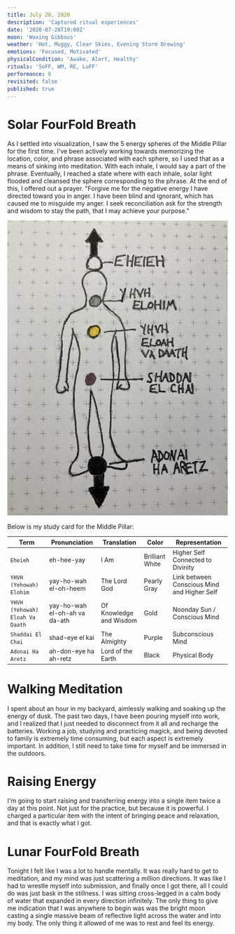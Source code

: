 ```yaml
---
title: July 28, 2020
description: 'Captured ritual experiences'
date: '2020-07-28T19:00Z'
moon: 'Waxing Gibbous'
weather: 'Hot, Muggy, Clear Skies, Evening Storm Brewing'
emotions: 'Focused, Motivated'
physicalCondition: 'Awake, Alert, Healthy'
rituals: 'SoFF, WM, RE, LuFF'
performance: 8
revisited: false
published: true
---
```


# Solar FourFold Breath

As I settled into visualization, I saw the 5 energy spheres of the Middle Pillar for the first time. I've been actively working towards memorizing the location, color, and phrase associated with each sphere, so I used that as a means of sinking into meditation. With each inhale, I would say a part of the phrase. Eventually, I reached a state where with each inhale, solar light flooded and cleansed the sphere corresponding to the phrase. At the end of this, I offered out a prayer. "Forgive me for the negative energy I have directed toward you in anger. I have been blind and ignorant, which has caused me to misguide my anger. I seek reconciliation ask for the strength and wisdom to stay the path, that I may achieve your purpose."

![middle-pillar](./middle-pillar.jpg)

Below is my study card for the Middle Pillar:

Term | Pronunciation | Translation | Color | Representation
-----|---------------|-------------|-------|---------------
`Eheieh` | eh-hee-yay | I Am | Brilliant White | Higher Self Connected to Divinity
`YHVH (Yehowah) Elohim` | yay-ho-wah el-oh-heem | The Lord God | Pearly Gray | Link between Conscious Mind and Higher Self
`YHVH (Yehowah) Eloah Va Daath` | yay-ho-wah el-oh-ah va da-ath | Of Knowledge and Wisdom | Gold | Noonday Sun / Conscious Mind
`Shaddai El Chai` | shad-eye el kai | The Almighty | Purple | Subconscious Mind
`Adonai Ha Aretz` | ah-don-eye ha ah-retz | Lord of the Earth | Black | Physical Body

# Walking Meditation

I spent about an hour in my backyard, aimlessly walking and soaking up the energy of dusk. The past two days, I have been pouring myself into work, and I realized that I just needed to disconnect from it all and recharge the batteries. Working a job, studying and practicing magick, and being devoted to family is extremely time consuming, but each aspect is extremely important. In addition, I still need to take time for myself and be immersed in the outdoors.

# Raising Energy

I'm going to start raising and transferring energy into a single item twice a day at this point. Not just for the practice, but because it is powerful. I charged a particular item with the intent of bringing peace and relaxation, and that is exactly what I got.

# Lunar FourFold Breath

Tonight I felt like I was a lot to handle mentally. It was really hard to get to meditation, and my mind was just scattering a million directions. It was like I had to wrestle myself into submission, and finally once I got there, all I could do was just bask in the stillness. I was sitting cross-legged in a calm body of water that expanded in every direction infinitely. The only thing to give me indication that I was anywhere to begin was was the bright moon casting a single massive beam of reflective light across the water and into my body. The only thing it allowed of me was to rest and feel its energy.